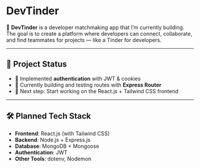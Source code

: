 # DevTinder  

🚀 **DevTinder** is a developer matchmaking app that I’m currently building.  
The goal is to create a platform where developers can connect, collaborate, and find teammates for projects — like a Tinder for developers.  

---

## 📌 Project Status  
- 🔐 Implemented **authentication** with JWT & cookies
- 🔄 Currently building and testing routes with **Express Router**
- 📝 Next step: Start working on the React.js + Tailwind CSS frontend

---

## 🛠️ Planned Tech Stack  
- **Frontend**: React.js (with Tailwind CSS)  
- **Backend**: Node.js + Express.js  
- **Database**: MongoDB + Mongoose  
- **Authentication**: JWT  
- **Other Tools**: dotenv, Nodemon  